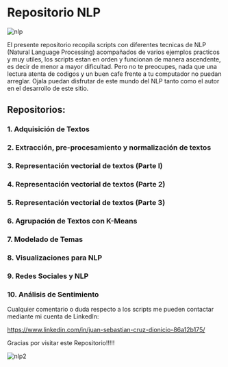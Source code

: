 # Repositorio NLP

![nlp](https://user-images.githubusercontent.com/67706250/99885347-22c7ac80-2c02-11eb-83fa-aa8407a20d1d.png)

El presente repositorio recopila scripts con diferentes tecnicas de NLP (Natural Language Processing) acompañados de varios ejemplos practicos y muy utiles, los scripts estan en orden y funcionan de manera ascendente, es decir de menor a mayor dificultad. Pero no te preocupes, nada que una lectura atenta de codigos y un buen cafe frente a tu computador no puedan arreglar. Ojala puedan disfrutar de este mundo del NLP tanto como el autor en el desarrollo de este sitio. 

## Repositorios: 

### 1. Adquisición de Textos
### 2. Extracción, pre-procesamiento y normalización de textos
### 3. Representación vectorial de textos (Parte I) 
### 4. Representación vectorial de textos (Parte 2)
### 5. Representación vectorial de textos (Parte 3)
### 6. Agrupación de Textos con K-Means
### 7. Modelado de Temas
### 8. Visualizaciones para NLP
### 9. Redes Sociales y NLP
### 10. Análisis de Sentimiento


Cualquier comentario o duda respecto a los scripts me pueden contactar mediante mi cuenta de LinkedIn: 

https://www.linkedin.com/in/juan-sebastian-cruz-dionicio-86a12b175/


Gracias por visitar este Repositorio!!!!! 

![nlp2](https://user-images.githubusercontent.com/67706250/100181273-df8e6780-2ea7-11eb-886e-10892a345c3d.jpg)


